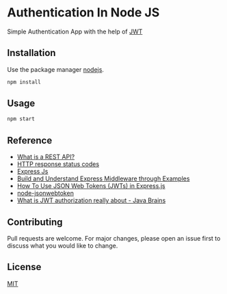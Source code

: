 # Authentication In Node JS

Simple Authentication App with the help of [JWT](https://jwt.io/)

## Installation

Use the package manager [nodejs](https://nodejs.org/en/).

```bash
npm install
```

## Usage

```js
npm start
```

## Reference
- [What is a REST API?](https://www.mulesoft.com/resources/api/what-is-rest-api-design)
- [HTTP response status codes](https://developer.mozilla.org/en-US/docs/Web/HTTP/Status)
- [Express Js](https://expressjs.com/)
- [Build and Understand Express Middleware through Examples](https://developer.okta.com/blog/2018/09/13/build-and-understand-express-middleware-through-examples)
- [How To Use JSON Web Tokens (JWTs) in Express.js](https://www.digitalocean.com/community/tutorials/nodejs-jwt-expressjs)
- [node-jsonwebtoken](https://github.com/auth0/node-jsonwebtoken#readme)
- [What is JWT authorization really about - Java Brains](https://www.youtube.com/watch?v=soGRyl9ztjI)

## Contributing
Pull requests are welcome. For major changes, please open an issue first to discuss what you would like to change.


## License
[MIT](https://choosealicense.com/licenses/mit/)